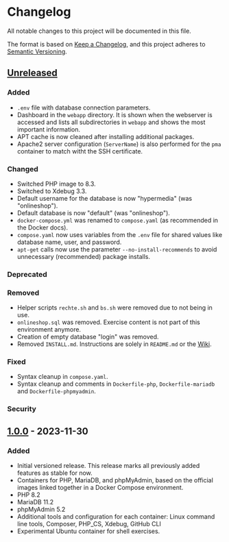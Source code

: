 # Changelog

All notable changes to this project will be documented in this file.

The format is based on [Keep a Changelog](https://keepachangelog.com/en/1.1.0/),
and this project adheres to [Semantic Versioning](https://semver.org/spec/v2.0.0.html).

## [Unreleased]

### Added

- `.env` file with database connection parameters.
- Dashboard in the `webapp` directory. It is shown when the webserver is accessed and lists all subdirectories in `webapp` and shows the most important information.
- APT cache is now cleaned after installing additional packages.
- Apache2 server configuration (`ServerName`) is also performed for the `pma` container to match witht the SSH certificate.

### Changed

- Switched PHP image to 8.3.
- Switched to Xdebug 3.3.
- Default username for the database is now "hypermedia" (was "onlineshop").
- Default database is now "default" (was "onlineshop").
- `docker-compose.yml` was renamed to `compose.yaml` (as recommended in the Docker docs).
- `compose.yaml` now uses variables from the `.env` file for shared values like database name, user, and password.
- `apt-get` calls now use the parameter `--no-install-recommends` to avoid unnecessary (recommended) package installs.

### Deprecated

### Removed

- Helper scripts `rechte.sh` and `bs.sh` were removed due to not being in use.
- `onlineshop.sql` was removed. Exercise content is not part of this environment anymore.
- Creation of empty database "login" was removed.
- Removed `INSTALL.md`. Instructions are solely in `README.md` or the [Wiki](https://github.com/Digital-Media/fhooe-web-dock/wiki).

### Fixed

- Syntax cleanup in `compose.yaml`.
- Syntax cleanup and comments in `Dockerfile-php`, `Dockerfile-mariadb` and `Dockerfile-phpmyadmin`.

### Security

## [1.0.0] - 2023-11-30

### Added

- Initial versioned release. This release marks all previously added features as stable for now.
- Containers for PHP, MariaDB, and phpMyAdmin, based on the official images linked together in a Docker Compose environment.
- PHP 8.2
- MariaDB 11.2
- phpMyAdmin 5.2
- Additional tools and configuration for each container: Linux command line tools, Composer, PHP_CS, Xdebug, GitHub CLI
- Experimental Ubuntu container for shell exercises.

[Unreleased]: https://github.com/Digital-Media/fhooe-web-dock/compare/1.0.0...HEAD
[1.0.0]: https://github.com/Digital-Media/fhooe-web-dock/releases/tag/1.0.0

